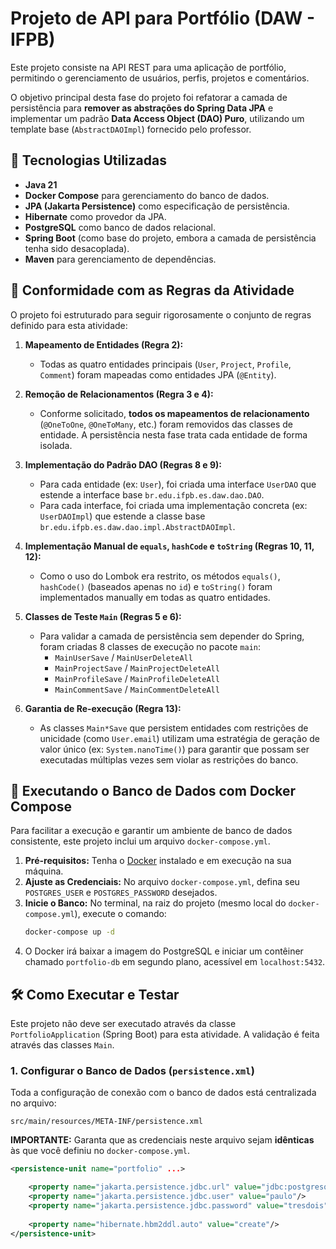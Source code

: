 # Projeto de API para Portfólio (DAW - IFPB)

Este projeto consiste na API REST para uma aplicação de portfólio, permitindo o gerenciamento de usuários, perfis, projetos e comentários.

O objetivo principal desta fase do projeto foi refatorar a camada de persistência para **remover as abstrações do Spring Data JPA** e implementar um padrão **Data Access Object (DAO) Puro**, utilizando um template base (`AbstractDAOImpl`) fornecido pelo professor.

## 🚀 Tecnologias Utilizadas

* **Java 21**
* **Docker Compose** para gerenciamento do banco de dados.
* **JPA (Jakarta Persistence)** como especificação de persistência.
* **Hibernate** como provedor da JPA.
* **PostgreSQL** como banco de dados relacional.
* **Spring Boot** (como base do projeto, embora a camada de persistência tenha sido desacoplada).
* **Maven** para gerenciamento de dependências.

## 🎯 Conformidade com as Regras da Atividade

O projeto foi estruturado para seguir rigorosamente o conjunto de regras definido para esta atividade:

1.  **Mapeamento de Entidades (Regra 2):**
    * Todas as quatro entidades principais (`User`, `Project`, `Profile`, `Comment`) foram mapeadas como entidades JPA (`@Entity`).

2.  **Remoção de Relacionamentos (Regra 3 e 4):**
    * Conforme solicitado, **todos os mapeamentos de relacionamento** (`@OneToOne`, `@OneToMany`, etc.) foram removidos das classes de entidade. A persistência nesta fase trata cada entidade de forma isolada.

3.  **Implementação do Padrão DAO (Regras 8 e 9):**
    * Para cada entidade (ex: `User`), foi criada uma interface `UserDAO` que estende a interface base `br.edu.ifpb.es.daw.dao.DAO`.
    * Para cada interface, foi criada uma implementação concreta (ex: `UserDAOImpl`) que estende a classe base `br.edu.ifpb.es.daw.dao.impl.AbstractDAOImpl`.

4.  **Implementação Manual de `equals`, `hashCode` e `toString` (Regras 10, 11, 12):**
    * Como o uso do Lombok era restrito, os métodos `equals()`, `hashCode()` (baseados apenas no `id`) e `toString()` foram implementados manually em todas as quatro entidades.

5.  **Classes de Teste `Main` (Regras 5 e 6):**
    * Para validar a camada de persistência sem depender do Spring, foram criadas 8 classes de execução no pacote `main`:
        * `MainUserSave` / `MainUserDeleteAll`
        * `MainProjectSave` / `MainProjectDeleteAll`
        * `MainProfileSave` / `MainProfileDeleteAll`
        * `MainCommentSave` / `MainCommentDeleteAll`

6.  **Garantia de Re-execução (Regra 13):**
    * As classes `Main*Save` que persistem entidades com restrições de unicidade (como `User.email`) utilizam uma estratégia de geração de valor único (ex: `System.nanoTime()`) para garantir que possam ser executadas múltiplas vezes sem violar as restrições do banco.

## 🐳 Executando o Banco de Dados com Docker Compose

Para facilitar a execução e garantir um ambiente de banco de dados consistente, este projeto inclui um arquivo `docker-compose.yml`.

1.  **Pré-requisitos:** Tenha o [Docker](https://www.docker.com/products/docker-desktop/) instalado e em execução na sua máquina.
2.  **Ajuste as Credenciais:** No arquivo `docker-compose.yml`, defina seu `POSTGRES_USER` e `POSTGRES_PASSWORD` desejados.
3.  **Inicie o Banco:** No terminal, na raiz do projeto (mesmo local do `docker-compose.yml`), execute o comando:
    ```bash
    docker-compose up -d
    ```
4.  O Docker irá baixar a imagem do PostgreSQL e iniciar um contêiner chamado `portfolio-db` em segundo plano, acessível em `localhost:5432`.

## 🛠️ Como Executar e Testar

Este projeto não deve ser executado através da classe `PortfolioApplication` (Spring Boot) para esta atividade. A validação é feita através das classes `Main`.

### 1. Configurar o Banco de Dados (`persistence.xml`)

Toda a configuração de conexão com o banco de dados está centralizada no arquivo:

`src/main/resources/META-INF/persistence.xml`

**IMPORTANTE:** Garanta que as credenciais neste arquivo sejam **idênticas** às que você definiu no `docker-compose.yml`.

```xml
<persistence-unit name="portfolio" ...>

    <property name="jakarta.persistence.jdbc.url" value="jdbc:postgresql://localhost:5432/portfolio_db"/>
    <property name="jakarta.persistence.jdbc.user" value="paulo"/>
    <property name="jakarta.persistence.jdbc.password" value="tresdois"/>
    
    <property name="hibernate.hbm2ddl.auto" value="create"/>
</persistence-unit>
